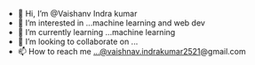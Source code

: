 - 👋 Hi, I’m @Vaishanv Indra kumar
- 👀 I’m interested in ...machine learning and web dev
- 🌱 I’m currently learning ...machine learning
- 💞️ I’m looking to collaborate on ...
- 📫 How to reach me ...@vaishnav.indrakumar2521@gmail.com

<!---
Silverfist2521/Silverfist2521 is a ✨ special ✨ repository because its `README.md` (this file) appears on your GitHub profile.
You can click the Preview link to take a look at your changes.
--->
